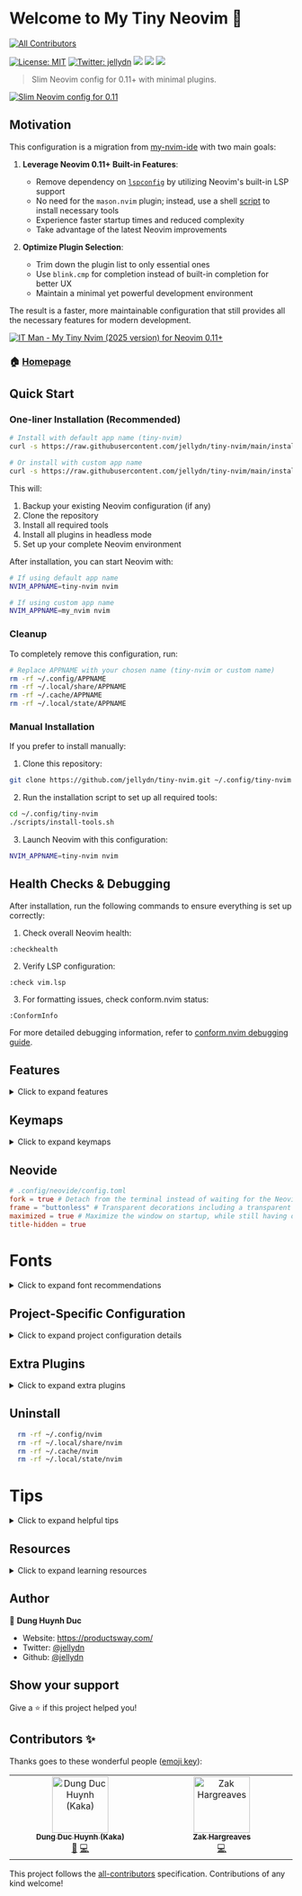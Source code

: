 # Welcome to My Tiny Neovim 👋
<!-- ALL-CONTRIBUTORS-BADGE:START - Do not remove or modify this section -->
[![All Contributors](https://img.shields.io/badge/all_contributors-2-orange.svg?style=flat-square)](#contributors-)
<!-- ALL-CONTRIBUTORS-BADGE:END -->

[![License: MIT](https://img.shields.io/badge/License-MIT-yellow.svg)](#)
[![Twitter: jellydn](https://img.shields.io/twitter/follow/jellydn.svg?style=social)](https://twitter.com/jellydn)
<a href="https://dotfyle.com/jellydn/tiny-nvim"><img src="https://dotfyle.com/jellydn/tiny-nvim/badges/plugins?style=flat" /></a>
<a href="https://dotfyle.com/jellydn/tiny-nvim"><img src="https://dotfyle.com/jellydn/tiny-nvim/badges/leaderkey?style=flat" /></a>
<a href="https://dotfyle.com/jellydn/tiny-nvim"><img src="https://dotfyle.com/jellydn/tiny-nvim/badges/plugin-manager?style=flat" /></a>

> Slim Neovim config for 0.11+ with minimal plugins.

[![Slim Neovim config for 0.11](https://i.gyazo.com/6e351d72c2f119f70dbc55d61e9452fd.png)](https://gyazo.com/6e351d72c2f119f70dbc55d61e9452fd)

## Motivation

This configuration is a migration from [my-nvim-ide](https://github.com/jellydn/my-nvim-ide) with two main goals:

1. **Leverage Neovim 0.11+ Built-in Features**:

   - Remove dependency on [`lspconfig`](https://github.com/neovim/nvim-lspconfig/pull/3659) by utilizing Neovim's built-in LSP support
   - No need for the `mason.nvim` plugin; instead, use a shell [script](./scripts/install-tools.sh) to install necessary tools
   - Experience faster startup times and reduced complexity
   - Take advantage of the latest Neovim improvements

2. **Optimize Plugin Selection**:
   - Trim down the plugin list to only essential ones
   - Use `blink.cmp` for completion instead of built-in completion for better UX
   - Maintain a minimal yet powerful development environment

The result is a faster, more maintainable configuration that still provides all the necessary features for modern development.

[![IT Man - My Tiny Nvim (2025 version) for Neovim 0.11+](https://i.ytimg.com/vi/-N9QTQzEt0w/hqdefault.jpg)](https://www.youtube.com/watch?v=-N9QTQzEt0w)

### 🏠 [Homepage](itman.fyi)

## Quick Start

### One-liner Installation (Recommended)

```bash
# Install with default app name (tiny-nvim)
curl -s https://raw.githubusercontent.com/jellydn/tiny-nvim/main/install.sh | bash

# Or install with custom app name
curl -s https://raw.githubusercontent.com/jellydn/tiny-nvim/main/install.sh | bash -s -- --appname my_nvim
```

This will:

1. Backup your existing Neovim configuration (if any)
2. Clone the repository
3. Install all required tools
4. Install all plugins in headless mode
5. Set up your complete Neovim environment

After installation, you can start Neovim with:

```bash
# If using default app name
NVIM_APPNAME=tiny-nvim nvim

# If using custom app name
NVIM_APPNAME=my_nvim nvim
```

### Cleanup

To completely remove this configuration, run:

```bash
# Replace APPNAME with your chosen name (tiny-nvim or custom name)
rm -rf ~/.config/APPNAME
rm -rf ~/.local/share/APPNAME
rm -rf ~/.cache/APPNAME
rm -rf ~/.local/state/APPNAME
```

### Manual Installation

If you prefer to install manually:

1. Clone this repository:

```bash
git clone https://github.com/jellydn/tiny-nvim.git ~/.config/tiny-nvim
```

2. Run the installation script to set up all required tools:

```bash
cd ~/.config/tiny-nvim
./scripts/install-tools.sh
```

3. Launch Neovim with this configuration:

```bash
NVIM_APPNAME=tiny-nvim nvim
```

## Health Checks & Debugging

After installation, run the following commands to ensure everything is set up correctly:

1. Check overall Neovim health:

```vim
:checkhealth
```

2. Verify LSP configuration:

```vim
:check vim.lsp
```

3. For formatting issues, check conform.nvim status:

```vim
:ConformInfo
```

For more detailed debugging information, refer to [conform.nvim debugging guide](https://github.com/stevearc/conform.nvim/blob/master/doc/debugging.md#tools).

## Features

<details>
<summary>Click to expand features</summary>

This configuration provides a minimal yet powerful development environment with carefully selected plugins organized by category:

### Core Development

- **LSP & Completion**

  - Built-in LSP support (Neovim 0.11+)
  - [blink.cmp](https://github.com/saghen/blink.cmp) (v1.\*): Enhanced completion menu
  - [conform.nvim](https://github.com/stevearc/conform.nvim): Code formatting
  - [nvim-lint](https://github.com/mfussenegger/nvim-lint): Linting support

- **AI & Code Assistance** _(enabled by default)_

  - [CopilotChat.nvim](https://github.com/CopilotC-Nvim/CopilotChat.nvim): AI-powered coding assistant
  - [blink-copilot](https://github.com/fang2hou/blink-copilot): Copilot integration
  - [copilot.vim](https://github.com/github/copilot.vim): GitHub Copilot integration
  - [claude-code.nvim](https://github.com/greggh/claude-code.nvim): Claude Code integration

  **Usage Tips:**
  - **Copilot Chat** (`<leader>a*`): Best for interactive conversations, code explanations, and commit messages
  - **Claude Code** (`<C-,>`): Quick access to Claude for coding assistance in a floating window
  - Both can be used simultaneously without conflicts - different keybindings and use cases

- **Code Generation & Documentation**

  - [LuaSnip](https://github.com/L3MON4D3/LuaSnip) (v2.\*): Snippet engine
  - [friendly-snippets](https://github.com/rafamadriz/friendly-snippets): Snippet collection
  - [neogen](https://github.com/danymat/neogen): Documentation generator
  - [ts-comments.nvim](https://github.com/folke/ts-comments.nvim): Comment utilities
  - [mini.pairs](https://github.com/echasnovski/mini.pairs): Auto pairs
  - [mini.ai](https://github.com/echasnovski/mini.ai): Extend and create a/i textobjects

- **Git Integration**
  - [gitsigns.nvim](https://github.com/lewis6991/gitsigns.nvim): Git signs in the sign column

### Testing & Debugging

- [neotest](https://github.com/nvim-neotest/neotest): Testing framework
- [vim-test](https://github.com/vim-test/vim-test): Testing framework
- [trouble.nvim](https://github.com/folke/trouble.nvim): Diagnostics and quickfix management

### UI & Theme

- [kanagawa.nvim](https://github.com/rebelot/kanagawa.nvim): Beautiful theme inspired by Kanagawa wave
- [bufferline.nvim](https://github.com/akinsho/bufferline.nvim): Enhanced buffer management
- [mini.statusline](https://github.com/echasnovski/mini.statusline): Lightweight statusline
- [mini.icons](https://github.com/echasnovski/mini.icons): Improved icon support
- [noice.nvim](https://github.com/folke/noice.nvim): Improved notifications and command-line UI
- [snacks.nvim](https://github.com/folke/snacks.nvim): Enhanced UI and utilities

### Navigation & Search

- [flash.nvim](https://github.com/folke/flash.nvim): Navigation and search enhancements
- [which-key.nvim](https://github.com/folke/which-key.nvim): Keybinding hints and management
- [better-escape.nvim](https://github.com/max397574/better-escape.nvim): Better escape functionality
- [grug-far.nvim](https://github.com/MagicDuck/grug-far.nvim): Advanced search and replace functionality

### Task Management & Productivity

- [hurl.nvim](https://github.com/jellydn/hurl.nvim): Run HTTP requests directly from `.hurl` files
- [overseer.nvim](https://github.com/stevearc/overseer.nvim): Task runner and job management
- [persistence.nvim](https://github.com/folke/persistence.nvim): Session management
- [quick-code-runner.nvim](https://github.com/jellydn/quick-code-runner.nvim): Quick code execution
- [refactoring.nvim](https://github.com/ThePrimeagen/refactoring.nvim): Code refactoring tools
- [todo-comments.nvim](https://github.com/folke/todo-comments.nvim): Highlight and search for todo comments

### File Type Support

- [render-markdown.nvim](https://github.com/MeanderingProgrammer/render-markdown.nvim): Markdown rendering and preview
- [previm](https://github.com/previm/previm): Markdown preview in browser
- [ts-error-translator.nvim](https://github.com/dmmulroy/ts-error-translator.nvim): TypeScript error translation
- [typecheck.nvim](https://github.com/jellydn/typecheck.nvim): Type checking for TypeScript

### VSCode Integration

This configuration works seamlessly with VSCode through the [vscode-neovim](https://github.com/vscode-neovim/vscode-neovim) extension. The configuration includes:

- [VSCode-specific keymaps](lua/plugins/vscode.lua) for enhanced productivity
- Integration with VSCode's built-in features
- Support for multiple cursors and fast cursor movement
- Git integration and file navigation
- Task running and debugging support

To use this configuration in VSCode:

1. Install the vscode-neovim extension
2. Set your Neovim configuration path to point to this config:

   ```json
    "vscode-neovim.NVIM_APPNAME": "tiny-nvim",
   ```

3. Restart VSCode

You'll get the same Neovim experience in VSCode, including all the plugins and keybindings.

### Language Support

The configuration includes specialized support for various programming languages in the `lua/langs` directory:

- **TypeScript**: Enhanced TypeScript development with type checking and error translation
- **Lua**: Lua development with syntax highlighting and completion
- **Go**: Go development with gopls LSP integration
- **Python**: Python development support with LSP integration
- **Markdown**: Markdown editing with preview support

Each language configuration is modular and can be customized according to your needs.

### Theme

This configuration uses [kanagawa.nvim](https://github.com/rebelot/kanagawa.nvim) as the default theme. The theme is inspired by the Kanagawa wave and provides a beautiful, elegant color scheme that's easy on the eyes while maintaining good contrast and readability.

</details>

## Keymaps

<details>
<summary>Click to expand keymaps</summary>

### Buffer Management

| Key             | Description                 |
| --------------- | --------------------------- |
| `<leader>bp`    | Toggle Pin                  |
| `<leader>bP`    | Delete Non-Pinned Buffers   |
| `<leader>bo`    | Delete Other Buffers        |
| `<leader>br`    | Delete Buffers to the Right |
| `<leader>bl`    | Delete Buffers to the Left  |
| `<S-h>` or `[b` | Previous Buffer             |
| `<S-l>` or `]b` | Next Buffer                 |
| `[B`            | Move Buffer Left            |
| `]B`            | Move Buffer Right           |
| `<leader>bb`    | Switch to Other Buffer      |
| `<leader>`      | Switch to Other Buffer      |

### Window Management

| Key           | Description            |
| ------------- | ---------------------- |
| `<C-h>`       | Go to Left Window      |
| `<C-j>`       | Go to Lower Window     |
| `<C-k>`       | Go to Upper Window     |
| `<C-l>`       | Go to Right Window     |
| `<C-Up>`      | Increase Window Height |
| `<C-Down>`    | Decrease Window Height |
| `<C-Left>`    | Decrease Window Width  |
| `<C-Right>`   | Increase Window Width  |
| `<leader>ww`  | Other Window           |
| `<leader>wd`  | Delete Window          |
| `<leader>w-`  | Split Window Below     |
| `<leader>w\|` | Split Window Right     |
| `<leader>-`   | Split Window Below     |
| `<leader>\|`  | Split Window Right     |

### Tab Management

| Key              | Description      |
| ---------------- | ---------------- |
| `<leader><tab>l` | Last Tab         |
| `<leader><tab>o` | Close Other Tabs |
| `<leader><tab>f` | First Tab        |
| `<leader><tab>`  | New Tab          |
| `<leader><tab>]` | Next Tab         |
| `<leader><tab>d` | Close Tab        |
| `<leader><tab>[` | Previous Tab     |

### Movement & Editing

| Key     | Description                      |
| ------- | -------------------------------- |
| `j`     | Down (with gj for wrapped lines) |
| `k`     | Up (with gk for wrapped lines)   |
| `<A-j>` | Move Line Down                   |
| `<A-k>` | Move Line Up                     |
| `gl`    | Go to end of line                |
| `gh`    | Go to start of line              |
| `<A-h>` | Go to start of line              |
| `<A-l>` | Go to end of line                |
| `<A-a>` | Select all text                  |

### Git Operations

| Key           | Description         |
| ------------- | ------------------- |
| `]h`          | Next Hunk           |
| `[h`          | Previous Hunk       |
| `]H`          | Last Hunk           |
| `[H`          | First Hunk          |
| `<leader>ghs` | Stage Hunk          |
| `<leader>ghr` | Reset Hunk          |
| `<leader>ghS` | Stage Buffer        |
| `<leader>ghu` | Undo Stage Hunk     |
| `<leader>ghR` | Reset Buffer        |
| `<leader>ghp` | Preview Hunk Inline |
| `<leader>ghb` | Blame Line          |
| `<leader>ghB` | Blame Buffer        |
| `<leader>ghd` | Diff This           |
| `<leader>ghD` | Diff This ~         |
| `<leader>tb`  | Toggle Blame Line   |
| `<leader>gs`  | Git Status          |

### LSP & Code Actions

| Key          | Description                 |
| ------------ | --------------------------- |
| `<leader>ca` | Code Action                 |
| `<leader>cA` | Source Action               |
| `<leader>cr` | Rename                      |
| `<leader>cf` | Format Document             |
| `<leader>ck` | Run Type Check (TypeScript) |
| `<leader>cR` | Refactor                    |
| `<leader>.`  | Quick Fix                   |
| `gr`         | Find References             |
| `gd`         | Go to Definition            |
| `gi`         | Go to Implementation        |
| `go`         | Go to Type Definition       |
| `K`          | Show Documentation          |

### Copilot

| Key     | Description         |
| ------- | ------------------- |
| `<C-y>` | Accept Suggestion   |
| `<C-i>` | Accept Line         |
| `<C-j>` | Next Suggestion     |
| `<C-k>` | Previous Suggestion |
| `<C-d>` | Dismiss Suggestion  |

### Search & Replace

| Key          | Description                                   |
| ------------ | --------------------------------------------- |
| `<leader>sr` | Search and Replace (with file type filtering) |
| `n`          | Next Search Result                            |
| `N`          | Previous Search Result                        |
| `<leader>ur` | Redraw / Clear hlsearch / Diff Update         |

### Diagnostics & Quickfix

| Key          | Description                       |
| ------------ | --------------------------------- |
| `<leader>xx` | Toggle Diagnostics                |
| `<leader>xX` | Toggle Buffer Diagnostics         |
| `<leader>cs` | Toggle Symbols                    |
| `<leader>cl` | Toggle LSP Definitions/References |
| `<leader>xl` | Toggle Location List              |
| `<leader>xq` | Toggle Quickfix List              |
| `[q`         | Previous Quickfix                 |
| `]q`         | Next Quickfix                     |
| `<leader>cd` | Line Diagnostics                  |
| `]d`         | Next Diagnostic                   |
| `[d`         | Previous Diagnostic               |
| `]e`         | Next Error                        |
| `[e`         | Previous Error                    |
| `]w`         | Next Warning                      |
| `[w`         | Previous Warning                  |

### File Operations

| Key          | Description                      |
| ------------ | -------------------------------- |
| `<C-s>`      | Save File                        |
| `<leader>fn` | New File                         |
| `<leader>qq` | Quit All                         |
| `<C-c>`      | Copy whole file content          |
| `<leader>m`  | Markdown preview (Previm)        |
| `<leader>tm` | Toggle Markdown preview (Render) |

### UI & Formatting

| Key          | Description              |
| ------------ | ------------------------ |
| `<leader>ui` | Inspect Position         |
| `<leader>uI` | Inspect Tree             |
| `<leader>uf` | Toggle Autoformat        |
| `<leader>zz` | Open Lazy Plugin Manager |
| `<leader>?`  | Show Buffer Keymaps      |

### Todo Comments

| Key          | Description                  |
| ------------ | ---------------------------- |
| `<leader>st` | Show all todo comments       |
| `<leader>sT` | Show todo/fix/fixme comments |

### Dashboard

| Key | Description     |
| --- | --------------- |
| `f` | Find File       |
| `g` | Find Text       |
| `r` | Recent Files    |
| `c` | Config          |
| `s` | Restore Session |
| `q` | Quit            |
| `l` | Lazy            |
| `u` | Update          |

### Zen Mode

| Key          | Description      |
| ------------ | ---------------- |
| `<leader>cz` | Toggle Zen Mode  |
| `<leader>tz` | Toggle Zoom Mode |

### Terminal

| Key          | Description        |
| ------------ | ------------------ |
| `<esc><esc>` | Enter Normal Mode  |
| `<C-h>`      | Go to Left Window  |
| `<C-j>`      | Go to Lower Window |
| `<C-k>`      | Go to Upper Window |
| `<C-l>`      | Go to Right Window |
| `<C-/>`      | Hide Terminal      |
| `<C-t>`      | Toggle Terminal    |

### Treesitter

| Key         | Description                          |
| ----------- | ------------------------------------ |
| `<C-space>` | Increment Selection                  |
| `<bs>`      | Decrement Selection (in visual mode) |

### Folding

| Key  | Description                                  |
| ---- | -------------------------------------------- |
| `zv` | Close all folds except the current one       |
| `zj` | Close current fold when open, open next fold |
| `zk` | Close current fold when open, open prev fold |

### Neovide Specific

| Key     | Description           |
| ------- | --------------------- |
| `<D-s>` | Save File             |
| `<D-c>` | Copy (in visual mode) |
| `<D-v>` | Paste (in all modes)  |

### AI (Copilot Chat)

| Key          | Description                                 |
| ------------ | ------------------------------------------- |
| `<leader>ap` | CopilotChat - Prompt actions                |
| `<leader>am` | CopilotChat - Generate commit message       |
| `<leader>af` | CopilotChat - Fix Diagnostic                |
| `<leader>al` | CopilotChat - Clear buffer and chat history |
| `<leader>av` | CopilotChat - Toggle                        |
| `<leader>a?` | CopilotChat - Select Models                 |
| `<leader>aa` | CopilotChat - Select Agents                 |

### Claude Code

| Key          | Description                          |
| ------------ | ------------------------------------ |
| `<C-,>`      | Toggle Claude (normal/terminal mode) |
| `<leader>Cc` | Continue Claude conversation         |
| `<leader>Cv` | Claude verbose mode                  |

### Testing

| Key           | Description         |
| ------------- | ------------------- |
| `<leader>cjt` | Run Test Nearest    |
| `<leader>cjT` | Run Test File       |
| `<leader>cjS` | Run Test Suite      |
| `<leader>ctt` | Run File            |
| `<leader>ctT` | Run All Test Files  |
| `<leader>ctr` | Run Nearest         |
| `<leader>ctl` | Run Last            |
| `<leader>cts` | Toggle Summary      |
| `<leader>cto` | Show Output         |
| `<leader>ctO` | Toggle Output Panel |
| `<leader>ctS` | Stop                |
| `<leader>ctw` | Toggle Watch        |

### Task Runner & Code Execution

| Key          | Description           |
| ------------ | --------------------- |
| `<leader>ot` | Run Task              |
| `<leader>oq` | Quick Action          |
| `<leader>or` | Rerun Last Task       |
| `<leader>oo` | Toggle at bottom      |
| `<leader>cp` | Quick Code Runner/Pad |

### Hurl (API Testing)

| Key          | Description                       |
| ------------ | --------------------------------- |
| `<leader>hA` | Run All requests                  |
| `<leader>ha` | Run Api request                   |
| `<leader>he` | Run Api request to entry          |
| `<leader>hE` | Run Api request from entry to end |
| `<leader>hv` | Run Api in verbose mode           |
| `<leader>hV` | Run Api in very verbose mode      |
| `<leader>hr` | Rerun last command                |
| `<leader>hh` | Hurl Runner/Show Last Response    |
| `<leader>hg` | Add global variable               |
| `<leader>hG` | Manage global variable            |
| `<leader>tH` | Toggle Hurl Split/Popup           |
| `<leader>hd` | Debug Info                        |

</details>

## Neovide

```toml
# .config/neovide/config.toml
fork = true # Detach from the terminal instead of waiting for the Neovide process to terminate.
frame = "buttonless" # Transparent decorations including a transparent bar.
maximized = true # Maximize the window on startup, while still having decorations and the status bar of your OS visible.
title-hidden = true
```

# Fonts

<details>
<summary>Click to expand font recommendations</summary>

I recommend using the following repo to get a "Nerd Font" (Font that supports icons)

[getnf](https://github.com/ronniedroid/getnf)

</details>

## Project-Specific Configuration

<details>
<summary>Click to expand project configuration details</summary>

This configuration supports project-specific settings through `.nvim-config.lua` files. When Neovim starts, it will automatically look for a `.nvim-config.lua` file in the current working directory and load it if available.

### Quick Setup with ProjectSettings

You can quickly create a `.nvim-config.lua` file using the `:ProjectSettings` command. This interactive command will:

1. Show available plugins and LSP servers
2. Let you select which ones to enable
3. Create a `.nvim-config.lua` file with your selections

Example usage:

```vim
:ProjectSettings
```

Available options:

1. Plugins:

   - `no-neck-pain`: Additional UI plugin
   - `codecompanion`: AI code companion
   - `avante`: Alternative AI assistant
   - `mcphub`: Minecraft Plugin Hub

2. LSP Servers:
   - `eslint`: ESLint language server
   - `lua_ls`: Lua language server
   - `biome`: Biome = Eslint + Prettier
   - `json`: JSON language server
   - `pyright`: Python language server
   - `gopls`: Go language server
   - `tailwindcss`: Tailwind CSS language server

When prompted, enter your selections as comma-separated values:

```
Plugins: no-neck-pain,codecompanion
LSP: eslint,biome
```

### Manual Configuration

You can also manually create a `.nvim-config.lua` file:

```lua
-- Project-specific Neovim configuration

-- Set TypeScript LSP server
vim.g.lsp_typescript_server = "ts_ls"

-- Enable additional LSP servers
vim.g.lsp_on_demands = {
  "eslint",        -- ESLint language server
}

-- Enable extra plugins
vim.g.enable_extra_plugins = {
  "no-neck-pain",  -- Additional UI plugin
  "nvim-eslint"    -- ESLint integration
}

-- Set any other project-specific settings
vim.opt.tabstop = 2
vim.opt.shiftwidth = 2
```

This file is not tracked by git, making it perfect for project-specific customizations.

</details>

## Extra Plugins

<details>
<summary>Click to expand extra plugins</summary>

This configuration includes several extra plugins that can be enabled on demand through your project-specific configuration. These plugins provide additional functionality without bloating the core configuration.

### Available Extra Plugins

1. **[no-neck-pain.nvim](https://github.com/shortcuts/no-neck-pain.nvim)**

   - Distraction-free writing mode with customizable width
   - Alternative to zen-mode with a focus on reducing neck strain
   - Keymaps:
     - `<leader>cz`: Toggle No Neck Pain mode
     - `<leader>zu`: Increase width
     - `<leader>zd`: Decrease width

2. **[codecompanion.nvim](https://github.com/olimorris/codecompanion.nvim)**

   - AI code companion with GitHub Copilot integration
   - Rich set of features including code explanation, refactoring, and inline documentation
   - Supports slash commands for context-aware actions
   - Keymaps prefix: `<leader>A`
   - Visual mode selections:
     - `<leader>Ae`: Explain selected code
     - `<leader>Af`: Fix selected code
     - `<leader>At`: Generate unit tests for selected code
     - `<leader>Ar`: Refactor selected code
     - `<leader>Ad`: Add inline documentation
     - `<leader>An`: Suggest better naming

3. **[avante.nvim](https://github.com/yetone/avante.nvim)**

   - Alternative AI code assistant using Copilot
   - Replaces the standard Copilot implementation
   - Provides a more streamlined interface

4. **[mcphub.nvim](https://github.com/ravitemer/mcphub.nvim)**
   - Minecraft Plugin Hub integration
   - Access Minecraft plugins directly from Neovim
   - Command: `:MCPHub`

### Enabling Extra Plugins

To enable any of these plugins, add them to your `.nvim-config.lua` file:

```lua
vim.g.enable_extra_plugins = {
  "no-neck-pain",
  "codecompanion",
  "avante",
  "mcphub"
}
```

Note that some plugins like `avante.nvim` will disable conflicting plugins (such as `copilot.vim`) when enabled.

</details>

## Uninstall

```sh
  rm -rf ~/.config/nvim
  rm -rf ~/.local/share/nvim
  rm -rf ~/.cache/nvim
  rm -rf ~/.local/state/nvim
```

# Tips

<details>
<summary>Click to expand helpful tips</summary>

- Improve key repeat on Mac OSX, need to restart

```sh
defaults write NSGlobalDomain KeyRepeat -int 1
defaults write NSGlobalDomain InitialKeyRepeat -int 14
```

- VSCode on Mac

To enable key-repeating, execute the following in your Terminal, log out and back in, and then restart VS Code:

```sh
# For VS Code
defaults write com.microsoft.VSCode ApplePressAndHoldEnabled -bool false
# For VS Code Insider
defaults write com.microsoft.VSCodeInsiders ApplePressAndHoldEnabled -bool false
# If necessary, reset global default
defaults delete -g ApplePressAndHoldEnabled
# For Cursor
defaults write com.todesktop.230313mzl4w4u92 ApplePressAndHoldEnabled -bool false
```

Also increasing Key Repeat and Delay Until Repeat settings in System Preferences -> Keyboard.

[![Key repeat rate](https://i.gyazo.com/e58be996275fe50bee31412ea5930017.png)](https://gyazo.com/e58be996275fe50bee31412ea5930017)

- Disable `full stop with double-space` if you see the delay with `<space>-<space>`

[![Which-key](https://i.gyazo.com/6403f6c57d2e54aca230589b2173eeb0.png)](https://gyazo.com/6403f6c57d2e54aca230589b2173eeb0)

</details>

## Resources

<details>
<summary>Click to expand learning resources</summary>

- [What's New in Neovim 0.11](https://gpanders.com/blog/whats-new-in-neovim-0-11/): A detailed overview of the latest features and improvements in Neovim 0.11.
- [Neovim 0.11 Built-in Completion Setup](https://gist.github.com/miroshQa/7c61292bc37070bb7606a29e07fe00e2): A comprehensive guide for setting up built-in completion in Neovim 0.11+.

[![IT Man - LazyVim Power User Guide](https://i.ytimg.com/vi/jveM3hZs_oI/hqdefault.jpg)](https://www.youtube.com/watch?v=jveM3hZs_oI)

[![IT Man - Talk #33 NeoVim as IDE [Vietnamese]](https://i.ytimg.com/vi/dFi8CzvqkNE/hqdefault.jpg)](https://www.youtube.com/watch?v=dFi8CzvqkNE)

[![IT Man - Talk #35 #Neovim IDE for Web Developer](https://i.ytimg.com/vi/3EbgMJ-RcWY/hqdefault.jpg)](https://www.youtube.com/watch?v=3EbgMJ-RcWY)

[![IT Man - Step-by-Step Guide: Integrating Copilot Chat with Neovim [Vietnamese]](https://i.ytimg.com/vi/By_CCai62JE/hqdefault.jpg)](https://www.youtube.com/watch?v=By_CCai62JE)

[![IT Man - Power up your Neovim with Gen.nvim](https://i.ytimg.com/vi/2nt_qcchW_8/hqdefault.jpg)](https://www.youtube.com/watch?v=2nt_qcchW_8)

[![IT Man - Boost Your Neovim Productivity with GitHub Copilot Chat](https://i.ytimg.com/vi/6oOPGaKCd_Q/hqdefault.jpg)](https://www.youtube.com/watch?v=6oOPGaKCd_Q)

[![IT Man - Get to know GitHub Copilot Chat in #Neovim and be productive IMMEDIATELY](https://i.ytimg.com/vi/sSih4khcstc/hqdefault.jpg)](https://www.youtube.com/watch?v=sSih4khcstc)

[![IT Man - Master Neovim with CopilotChat.nvim v3: Features, Demos, and Innovations](https://i.ytimg.com/vi/PfYnLcSVPh0/hqdefault.jpg)](https://www.youtube.com/watch?v=PfYnLcSVPh0)

[![IT Man - Enhance Your Neovim Experience with LSP Plugins](https://i.ytimg.com/vi/JwWNIQgL4Fk/hqdefault.jpg)](https://www.youtube.com/watch?v=JwWNIQgL4Fk)

[![IT Man - Bringing Zed AI Experience to Neovim with codecompanion.nvim](https://i.ytimg.com/vi/KbWI4ilHKv4/hqdefault.jpg)](https://www.youtube.com/watch?v=KbWI4ilHKv4)

</details>

## Author

👤 **Dung Huynh Duc**

- Website: https://productsway.com/
- Twitter: [@jellydn](https://twitter.com/jellydn)
- Github: [@jellydn](https://github.com/jellydn)

## Show your support

Give a ⭐️ if this project helped you!

## Contributors ✨

Thanks goes to these wonderful people ([emoji key](https://allcontributors.org/docs/en/emoji-key)):

<!-- ALL-CONTRIBUTORS-LIST:START - Do not remove or modify this section -->
<!-- prettier-ignore-start -->
<!-- markdownlint-disable -->
<table>
  <tbody>
    <tr>
      <td align="center" valign="top" width="14.28%"><a href="https://productsway.com/"><img src="https://avatars.githubusercontent.com/u/870029?v=4?s=100" width="100px;" alt="Dung Duc Huynh (Kaka)"/><br /><sub><b>Dung Duc Huynh (Kaka)</b></sub></a><br /><a href="https://github.com/jellydn/tiny-nvim/commits?author=jellydn" title="Documentation">📖</a> <a href="https://github.com/jellydn/tiny-nvim/commits?author=jellydn" title="Code">💻</a></td>
      <td align="center" valign="top" width="14.28%"><a href="https://github.com/ZakHargz"><img src="https://avatars.githubusercontent.com/u/54669265?v=4?s=100" width="100px;" alt="Zak Hargreaves"/><br /><sub><b>Zak Hargreaves</b></sub></a><br /><a href="https://github.com/jellydn/tiny-nvim/commits?author=ZakHargz" title="Code">💻</a></td>
    </tr>
  </tbody>
</table>

<!-- markdownlint-restore -->
<!-- prettier-ignore-end -->

<!-- ALL-CONTRIBUTORS-LIST:END -->

This project follows the [all-contributors](https://github.com/all-contributors/all-contributors) specification. Contributions of any kind welcome!
